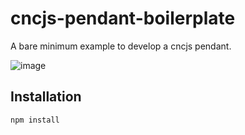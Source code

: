 # cncjs-pendant-boilerplate
A bare minimum example to develop a cncjs pendant.

![image](https://cloud.githubusercontent.com/assets/447801/22881387/2b60de08-f221-11e6-9372-288e118788a9.png)

## Installation
```
npm install
```

